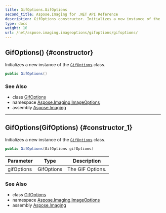 ```yaml
---
title: GifOptions.GifOptions
second_title: Aspose.Imaging for .NET API Reference
description: GifOptions constructor. Initializes a new instance of the GifOptions class
type: docs
weight: 10
url: /net/aspose.imaging.imageoptions/gifoptions/gifoptions/
---
```

## GifOptions() {#constructor}

Initializes a new instance of the [`GifOptions`](../) class.

```csharp
public GifOptions()
```

### See Also

* class [GifOptions](../)
* namespace [Aspose.Imaging.ImageOptions](../../gifoptions/)
* assembly [Aspose.Imaging](../../../)

---

## GifOptions(GifOptions) {#constructor_1}

Initializes a new instance of the [`GifOptions`](../) class.

```csharp
public GifOptions(GifOptions gifOptions)
```

| Parameter | Type | Description |
| --- | --- | --- |
| gifOptions | GifOptions | The GIF Options. |

### See Also

* class [GifOptions](../)
* namespace [Aspose.Imaging.ImageOptions](../../gifoptions/)
* assembly [Aspose.Imaging](../../../)



